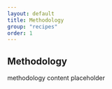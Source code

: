```yaml
---
layout: default
title: Methodology
group: "recipes"
order: 1
---
```

## Methodology

methodology content placeholder
